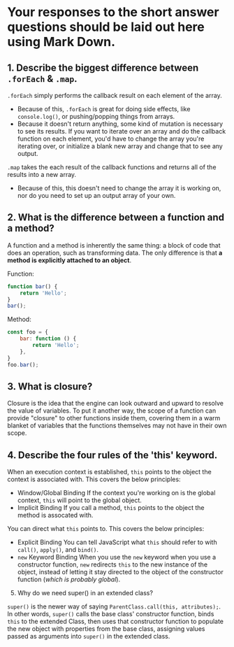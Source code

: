 # Your responses to the short answer questions should be laid out here using Mark Down.
## 1. Describe the biggest difference between `.forEach` & `.map`.

`.forEach` simply performs the callback result on each element of the array.
* Because of this, `.forEach` is great for doing side effects, like `console.log()`, or pushing/popping things from arrays.
* Because it doesn't return anything, some kind of mutation is necessary to see its results. If you want to iterate over an array and do the callback function on each element, you'd have to change the array you're iterating over, or initialize a blank new array and change that to see any output.

`.map` takes the each result of the callback functions and returns all of the results into a new array.
* Because of this, this doesn't need to change the array it is working on, nor do you need to set up an output array of your own. 

## 2. What is the difference between a function and a method?

A function and a method is inherently the same thing: a block of code that does an operation, such as transforming data. The only difference is that **a method is explicitly attached to an object**. 

Function:
```js
function bar() {
    return 'Hello';
}
bar();
```

Method:
```js
const foo = {
    bar: function () {
        return 'Hello';
    },
}
foo.bar();
```

## 3. What is closure?

Closure is the idea that the engine can look outward and upward to resolve the value of variables. To put it another way, the scope of a function can provide "closure" to other functions inside them, covering them in a warm blanket of variables that the functions themselves may not have in their own scope. 

## 4. Describe the four rules of the 'this' keyword.

When an execution context is established, `this` points to the object the context is associated with. This covers the below principles:
* Window/Global Binding
If the context you're working on is the global context, `this` will point to the global object.
* Implicit Binding
If you call a method, `this` points to the object the method is assocated with.

You can direct what `this` points to. This covers the below principles:
* Explicit Binding
You can tell JavaScript what `this` should refer to with `call()`, `apply()`, and `bind()`.
* `new` Keyword Binding
When you use the `new` keyword when you use a constructor function, `new` redirects `this` to the new instance of the object, instead of letting it stay directed to the object of the constructor function (*which is probably global*).

5. Why do we need super() in an extended class?

`super()` is the newer way of saying `ParentClass.call(this, attributes);`. In other words, `super()` calls the base class' constructor function, binds `this` to the extended Class, then uses that constructor function to populate the new object with properties from the base class, assigning values passed as arguments into `super()` in the extended class.
